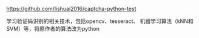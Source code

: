 https://github.com/lishuai2016/captcha-python-test


学习验证码识别的相关技术，包括opencv、tesseract、
机器学习算法（kNN和SVM）等，将原作者的算法改为python